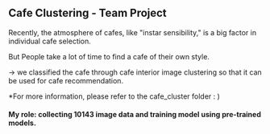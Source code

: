 
## Cafe Clustering - Team Project


Recently, the atmosphere of cafes, like "instar sensibility," is a big factor in individual cafe selection. 


But People take a lot of time to find a cafe of their own style. 


-> we classified the cafe through cafe interior image clustering so that it can be used for cafe recommendation.


*For more information, please refer to the cafe_cluster folder : )


#### My role: collecting 10143 image data and training model using pre-trained models.
